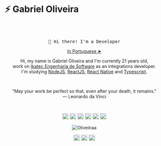 # ⚡ Gabriel Oliveira
   <br><br>
    <p align="center"> <samp>
    👋 Hi there! I'm a Developer
  </samp>
  <p align="center"><a href="./README.pt-br.md">In Portuguese ➤</a></p>
  
</p>

<!-- ABOUT OF ME -->
<p align="center" style="text-align: center;">
Hi, my name is Gabriel Oliveira and I'm currently 21 years old,<br> work on <a href="https://www.linkedin.com/company/ikatec/">Ikatec Engenharia de Software</a> as an integrations developer.<br> I'm studying <a href="https://nodejs.org/en/">NodeJS</a>, <a href="https://pt-br.reactjs.org/">ReactJS</a>, <a href="https://reactnative.dev/">React Native</a> and <a href="https://www.typescriptlang.org/">Typescript</a>. 
</p>
<!-- QUOTE -->
<br>
<p align="center">
"May your work be perfect so that, even after your death, it remains."
<br>
― Leonardo da Vinci
</p>
<br>

<!-- SOCIAL MEDIAS -->
<p align="center">
<img src="https://devicons.github.io/devicon/devicon.git/icons/react/react-original-wordmark.svg" alt="react" width="20" height="20"/>
<img src="https://devicons.github.io/devicon/devicon.git/icons/css3/css3-original-wordmark.svg" alt="css3"  width="20" height="20"/>
<img src="https://devicons.github.io/devicon/devicon.git/icons/html5/html5-original-wordmark.svg" alt="html5"  width="20" height="20"/>
<img src="https://devicons.github.io/devicon/devicon.git/icons/javascript/javascript-original.svg" alt="javascript" width="20" height="20"/>
<img src="https://devicon.dev/devicon.git/icons/typescript/typescript-original.svg" alt="typescript" width="20" height="20"/> 
<img src="https://devicons.github.io/devicon/devicon.git/icons/nodejs/nodejs-original.svg" alt="nodejs" width="20" height="20"/></p><p align="center">
<img src="https://github-readme-stats.vercel.app/api?username=Oliveiiraa&show_icons=true" alt="Oliveiiraa"/>
</p>

<p align="center">
<a href="https://linkedin.com/in/gabriel-h-oliveiiraa" target="blank"><img align="center" src="https://cdn.jsdelivr.net/npm/simple-icons@3.0.1/icons/linkedin.svg" alt="Oliveiiraa" height="20" width="20" /></a>
<a href="https://instagram.com/_oliveiiraa_" target="blank"><img align="center" src="https://cdn.jsdelivr.net/npm/simple-icons@3.0.1/icons/instagram.svg" alt="Oliveiiraa" height="20" width="20" /></a>
<a href="http://wa.me/5514998921088" target="blank"><img align="center" src="https://cdn.jsdelivr.net/npm/simple-icons@3.0.1/icons/whatsapp.svg" alt="Oliveiiraa" height="20" width="20" /></a>
</p>
